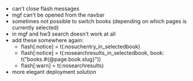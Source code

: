 - can't close flash messages
- mgf can't be opened from the navbar
- sometimes not possible to switch books (depending on which pages is currently selected)
- in mgf and hw3 search doesn't work at all
- add these somewhere again:
  - flash[:notice] = t(:nosuchentry_in_selectedbook)
  - flash[:notice] = t(:nosearchresults_in_selectedbook, book: t("books.#{@page.book.slug}"))
  - flash[:warn] = t(:nosearchresults)
- more elegant deployment solution
